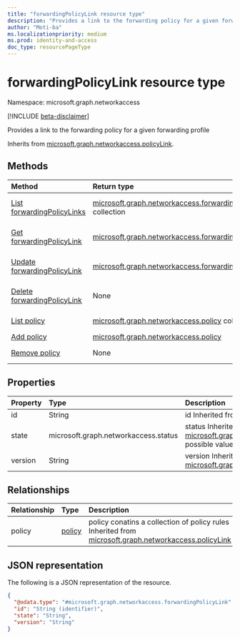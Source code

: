 ```yaml
---
title: "forwardingPolicyLink resource type"
description: "Provides a link to the forwarding policy for a given forwarding profile"
author: "Moti-ba"
ms.localizationpriority: medium
ms.prod: identity-and-access
doc_type: resourcePageType
---
```


# forwardingPolicyLink resource type

Namespace: microsoft.graph.networkaccess

[!INCLUDE [beta-disclaimer](../../includes/beta-disclaimer.md)]

Provides a link to the forwarding policy for a given forwarding profile


Inherits from [microsoft.graph.networkaccess.policyLink](../resources/networkaccess-policylink.md).

## Methods
|Method|Return type|Description|
|:---|:---|:---|
|[List forwardingPolicyLinks](../api/networkaccess-forwardingpolicylink-list.md)|[microsoft.graph.networkaccess.forwardingPolicyLink](../resources/networkaccess-forwardingpolicylink.md) collection|Get a list of the [microsoft.graph.networkaccess.forwardingPolicyLink](../resources/networkaccess-forwardingpolicylink.md) objects and their properties.|
|[Get forwardingPolicyLink](../api/networkaccess-forwardingpolicylink-get.md)|[microsoft.graph.networkaccess.forwardingPolicyLink](../resources/networkaccess-forwardingpolicylink.md)|Read the properties and relationships of a [microsoft.graph.networkaccess.forwardingPolicyLink](../resources/networkaccess-forwardingpolicylink.md) object.|
|[Update forwardingPolicyLink](../api/networkaccess-forwardingpolicylink-update.md)|[microsoft.graph.networkaccess.forwardingPolicyLink](../resources/networkaccess-forwardingpolicylink.md)|Update the properties of a [microsoft.graph.networkaccess.forwardingPolicyLink](../resources/networkaccess-forwardingpolicylink.md) object.|
|[Delete forwardingPolicyLink](../api/networkaccess-forwardingpolicylink-delete.md)|None|Delete a [microsoft.graph.networkaccess.forwardingPolicyLink](../resources/networkaccess-forwardingpolicylink.md) object.|
|[List policy](../api/networkaccess-policylink-list-policy.md)|[microsoft.graph.networkaccess.policy](../resources/networkaccess-policy.md) collection|Get the policy resources from the policy navigation property.|
|[Add policy](../api/networkaccess-forwardingpolicylink-post-policy.md)|[microsoft.graph.networkaccess.policy](../resources/networkaccess-policy.md)|Add policy by posting to the policy collection.|
|[Remove policy](../api/networkaccess-forwardingpolicylink-delete-policy.md)|None|Remove a [microsoft.graph.networkaccess.policy](../resources/networkaccess-policy.md) object.|

## Properties
|Property|Type|Description|
|:---|:---|:---|
|id|String|id Inherited from [microsoft.graph.entity](../resources/entity.md).|
|state|microsoft.graph.networkaccess.status|status Inherited from [microsoft.graph.networkaccess.policyLink](../resources/networkaccess-policylink.md).The possible values are: `enabled`, `disabled`.|
|version|String|version Inherited from [microsoft.graph.networkaccess.policyLink](../resources/networkaccess-policylink.md).|

## Relationships
|Relationship|Type|Description|
|:---|:---|:---|
|policy|[policy](../resources/networkaccess-policy.md)|policy conatins a collection of policy rules Inherited from [microsoft.graph.networkaccess.policyLink](../resources/networkaccess-policylink.md)|

## JSON representation
The following is a JSON representation of the resource.
<!-- {
  "blockType": "resource",
  "keyProperty": "id",
  "@odata.type": "microsoft.graph.networkaccess.forwardingPolicyLink",
  "baseType": "microsoft.graph.networkaccess.policyLink",
  "openType": false
}
-->
``` json
{
  "@odata.type": "#microsoft.graph.networkaccess.forwardingPolicyLink",
  "id": "String (identifier)",
  "state": "String",
  "version": "String"
}
```

